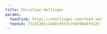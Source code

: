 ```yaml
---
title: Christian Hollinger
params:
  feedlink: https://chollinger.com/feed.xml
  feedid: 73345301c3408c95f3c74939046fd223
---
```

